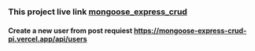 ### This project live link [mongoose_express_crud](https://mongoose-express-crud-pi.vercel.app/)

#### Create a new user from post requiest https://mongoose-express-crud-pi.vercel.app/api/users
